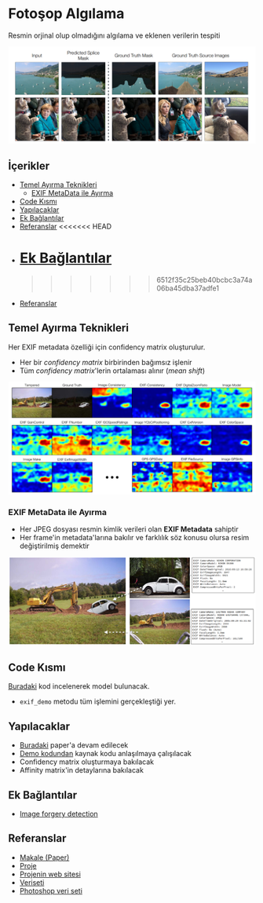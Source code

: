# Fotoşop Algılama <!-- omit in toc -->

Resmin orjinal olup olmadığını algılama ve eklenen verilerin tespiti

![ex_trampped](res/ex_trampped.png)

## İçerikler <!-- omit in toc -->

- [Temel Ayırma Teknikleri](#Temel-Ay%C4%B1rma-Teknikleri)
  - [EXIF MetaData ile Ayırma](#EXIF-MetaData-ile-Ay%C4%B1rma)
- [Code Kısmı](#Code-K%C4%B1sm%C4%B1)
- [Yapılacaklar](#Yap%C4%B1lacaklar)
- [Ek Bağlantılar](#Ek-Ba%C4%9Flant%C4%B1lar)
- [Referanslar](#Referanslar)
  <<<<<<< HEAD
- # [Ek Bağlantılar](#Ek-Ba%C4%9Flant%C4%B1lar)
  > > > > > > > 6512f35c25beb40bcbc3a74a06ba45dba37adfe1
- [Referanslar](#Referanslar)

## Temel Ayırma Teknikleri

Her EXIF metadata özelliği için confidency matrix oluşturulur.

- Her bir _confidency matrix_ birbirinden bağımsız işlenir
- Tüm _confidency matrix_'lerin ortalaması alınır (_mean shift_)

![all_confidency_matrix](res/all_confidency_matrix.png)

### EXIF MetaData ile Ayırma

- Her JPEG dosyası resmin kimlik verileri olan **EXIF Metadata** sahiptir
- Her frame'in metadata'larına bakılır ve farklılık söz konusu olursa resim değiştirilmiş demektir

![exif_data](res/exif_data.png)

## Code Kısmı

[Buradaki](https://github.com/minyoungg/selfconsistency/blob/master/demo.ipynb) kod incelenerek model bulunacak.

- `exif_demo` metodu tüm işlemini gerçekleştiği yer.

## Yapılacaklar

- [Buradaki](https://arxiv.org/pdf/1805.04096.pdf) paper'a devam edilecek
- [Demo kodundan](https://github.com/minyoungg/selfconsistency/blob/master/demo.ipynb) kaynak kodu anlaşılmaya çalışılacak
- Confidency matrix oluşturmaya bakılacak
- Affinity matrix'in detaylarına bakılacak

## Ek Bağlantılar

- [Image forgery detection](https://towardsdatascience.com/image-forgery-detection-2ee6f1a65442)

## Referanslar

- [Makale (Paper)](https://arxiv.org/pdf/1805.04096.pdf)
- [Proje](https://github.com/minyoungg/selfconsistency)
- [Projenin web sitesi](https://minyoungg.github.io/selfconsistency/)
- [Veriseti](http://people.eecs.berkeley.edu/~owens/consistency/exif_final.zip)
- [Photoshop veri seti](https://minyoungg.github.io/selfconsistency/in_wild/in_wild.tar.gz)
